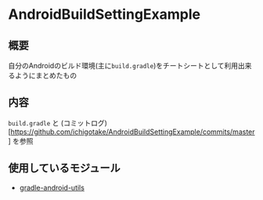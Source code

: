 # AndroidBuildSettingExample

## 概要

自分のAndroidのビルド環境(主に`build.gradle`)をチートシートとして利用出来るようにまとめたもの

## 内容

`build.gradle` と (コミットログ)[https://github.com/ichigotake/AndroidBuildSettingExample/commits/master] を参照

## 使用しているモジュール

- [gradle-android-utils](https://github.com/gfx/gradle-android-utils)

